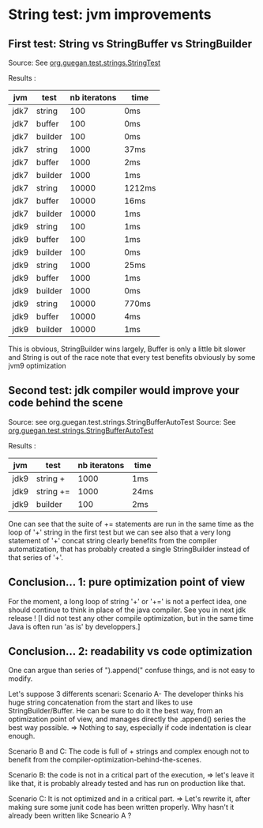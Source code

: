 # String test: jvm improvements

## First test: String vs StringBuffer vs StringBuilder

Source: See [org.guegan.test.strings.StringTest](../java/org/guegan/test/strings/StringTest.java)

Results :

jvm | test | nb iteratons |  time
 --- | --- | --- | ---
 jdk7 | string | 100 | 0ms
 jdk7 | buffer | 100 | 0ms
 jdk7 | builder | 100 | 0ms
 jdk7 | string | 1000 | 37ms
 jdk7 | buffer | 1000 | 2ms
 jdk7 | builder | 1000 | 1ms
 jdk7 | string | 10000 | 1212ms
 jdk7 | buffer | 10000 | 16ms
 jdk7 | builder | 10000 | 1ms
 jdk9 | string | 100 | 1ms
 jdk9 | buffer | 100 | 1ms
 jdk9 | builder | 100 | 0ms
 jdk9 | string | 1000 | 25ms
 jdk9 | buffer | 1000 | 1ms
 jdk9 | builder | 1000 | 0ms
 jdk9 | string | 10000 | 770ms
 jdk9 | buffer | 10000 | 4ms
 jdk9 | builder | 10000 | 1ms

This is obvious, StringBuilder wins largely, Buffer is only a little bit slower and String is out of the race
note that every test benefits obviously by some jvm9 optimization

## Second test: jdk compiler would improve your code behind the scene

Source: see org.guegan.test.strings.StringBufferAutoTest
Source: See [org.guegan.test.strings.StringBufferAutoTest](../java/org/guegan/test/strings/StringBufferAutoTest.java)


Results :

jvm | test | nb iteratons |  time
 --- | --- | --- | ---
 jdk9 | string + | 1000 | 1ms
 jdk9 | string += | 1000 | 24ms
 jdk9 | builder | 100 | 2ms

One can see that the suite of += statements are run in the same time as the loop of '+' string in the first test
but we can see also that a very long statement of '+' concat string clearly benefits from the
compiler automatization, that has probably created a single StringBuilder instead of that series of '+'.

## Conclusion... 1: pure optimization point of view
For the moment, a long loop of string '+' or '+=' is not a perfect idea, one should continue
to think in place of the java compiler. See you in next jdk release !
[I did not test any other compile optimization, but in the same time Java is often run 'as is' by developpers.]

## Conclusion... 2: readability vs code optimization
One can argue than series of ").append(" confuse things, and is not easy to modify.

Let's suppose 3 differents scenari:
Scenario A-
The developer thinks his huge string concatenation from the start and likes to use StringBuilder/Buffer.
He can be sure to do it the best way, from an optimization point of view, and
manages directly the .append() series the best way possible.
=> Nothing to say, especially if code indentation is clear enough.

Scenario B and C:
The code is full of + strings and complex enough not to benefit from the compiler-optimization-behind-the-scenes.

Scenario B: the code is not in a critical part of the execution,
=> let's leave it like that, it is probably already tested and has run on production like that.

Scenario C:
It is not optimized and in a critical part.
=> Let's rewrite it, after making sure some junit code has been written properly. Why hasn't it already been written
like Scneario A ?